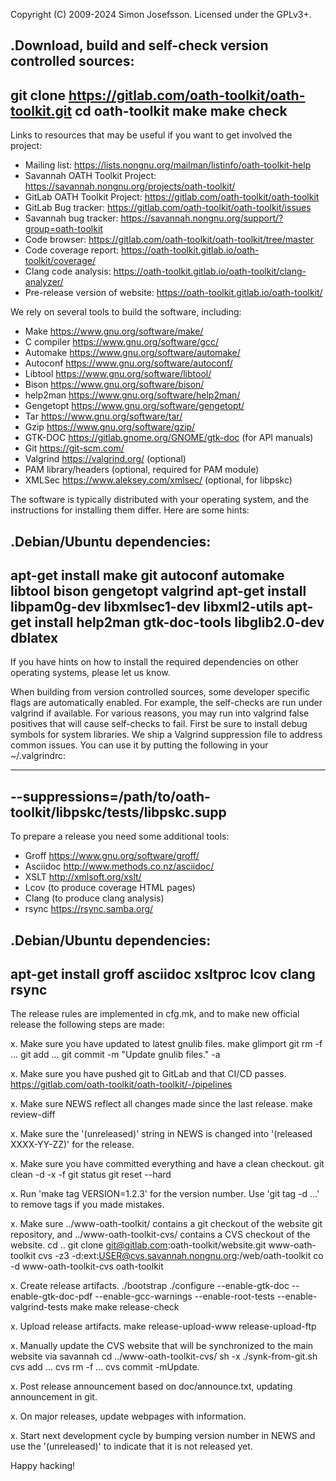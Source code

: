 Copyright (C) 2009-2024 Simon Josefsson.  Licensed under the GPLv3+.

.Download, build and self-check version controlled sources:
----
git clone https://gitlab.com/oath-toolkit/oath-toolkit.git
cd oath-toolkit
make
make check
----

Links to resources that may be useful if you want to get involved the
project:

- Mailing list: https://lists.nongnu.org/mailman/listinfo/oath-toolkit-help
- Savannah OATH Toolkit Project: https://savannah.nongnu.org/projects/oath-toolkit/
- GitLab OATH Toolkit Project: https://gitlab.com/oath-toolkit/oath-toolkit
- GitLab Bug tracker: https://gitlab.com/oath-toolkit/oath-toolkit/issues
- Savannah bug tracker: https://savannah.nongnu.org/support/?group=oath-toolkit
- Code browser: https://gitlab.com/oath-toolkit/oath-toolkit/tree/master
- Code coverage report: https://oath-toolkit.gitlab.io/oath-toolkit/coverage/
- Clang code analysis: https://oath-toolkit.gitlab.io/oath-toolkit/clang-analyzer/
- Pre-release version of website: https://oath-toolkit.gitlab.io/oath-toolkit/

We rely on several tools to build the software, including:

- Make <https://www.gnu.org/software/make/>
- C compiler <https://www.gnu.org/software/gcc/>
- Automake <https://www.gnu.org/software/automake/>
- Autoconf <https://www.gnu.org/software/autoconf/>
- Libtool <https://www.gnu.org/software/libtool/>
- Bison <https://www.gnu.org/software/bison/>
- help2man <https://www.gnu.org/software/help2man/>
- Gengetopt <https://www.gnu.org/software/gengetopt/>
- Tar <https://www.gnu.org/software/tar/>
- Gzip <https://www.gnu.org/software/gzip/>
- GTK-DOC <https://gitlab.gnome.org/GNOME/gtk-doc> (for API manuals)
- Git <https://git-scm.com/>
- Valgrind <https://valgrind.org/> (optional)
- PAM library/headers (optional, required for PAM module)
- XMLSec <https://www.aleksey.com/xmlsec/> (optional, for libpskc)

The software is typically distributed with your operating system, and
the instructions for installing them differ.  Here are some hints:

.Debian/Ubuntu dependencies:
-----
apt-get install make git autoconf automake libtool bison gengetopt valgrind
apt-get install libpam0g-dev libxmlsec1-dev libxml2-utils
apt-get install help2man gtk-doc-tools libglib2.0-dev dblatex
-----

If you have hints on how to install the required dependencies on other
operating systems, please let us know.

When building from version controlled sources, some developer specific
flags are automatically enabled.  For example, the self-checks are run
under valgrind if available.  For various reasons, you may run into
valgrind false positives that will cause self-checks to fail.  First
be sure to install debug symbols for system libraries.  We ship a
Valgrind suppression file to address common issues.  You can use it by
putting the following in your ~/.valgrindrc:

----
--suppressions=/path/to/oath-toolkit/libpskc/tests/libpskc.supp
----

To prepare a release you need some additional tools:

- Groff <https://www.gnu.org/software/groff/>
- Asciidoc <http://www.methods.co.nz/asciidoc/>
- XSLT <http://xmlsoft.org/xslt/>
- Lcov (to produce coverage HTML pages)
- Clang (to produce clang analysis)
- rsync <https://rsync.samba.org/>

.Debian/Ubuntu dependencies:
-----
apt-get install groff asciidoc xsltproc lcov clang rsync
-----

The release rules are implemented in cfg.mk, and to make new official
release the following steps are made:

x. Make sure you have updated to latest gnulib files.
   make glimport
   git rm -f ...
   git add ...
   git commit -m "Update gnulib files." -a

x. Make sure you have pushed git to GitLab and that CI/CD passes.
   https://gitlab.com/oath-toolkit/oath-toolkit/-/pipelines

x. Make sure NEWS reflect all changes made since the last release.
   make review-diff

x. Make sure the '(unreleased)' string in NEWS is changed into
   '(released XXXX-YY-ZZ)' for the release.

x. Make sure you have committed everything and have a clean checkout.
   git clean -d -x -f
   git status
   git reset --hard

x. Run 'make tag VERSION=1.2.3' for the version number.
   Use 'git tag -d ...' to remove tags if you made mistakes.

x. Make sure ../www-oath-toolkit/ contains a git checkout of the
   website git repository, and ../www-oath-toolkit-cvs/ contains a CVS
   checkout of the website.
   cd ..
   git clone git@gitlab.com:oath-toolkit/website.git www-oath-toolkit
   cvs -z3 -d:ext:USER@cvs.savannah.nongnu.org:/web/oath-toolkit co -d www-oath-toolkit-cvs oath-toolkit

x. Create release artifacts.
   ./bootstrap
   ./configure --enable-gtk-doc --enable-gtk-doc-pdf --enable-gcc-warnings --enable-root-tests --enable-valgrind-tests
   make
   make release-check

x. Upload release artifacts.
   make release-upload-www release-upload-ftp

x. Manually update the CVS website that will be synchronized to the
   main website via savannah
   cd ../www-oath-toolkit-cvs/
   sh -x ./synk-from-git.sh
   cvs add ...
   cvs rm -f ...
   cvs commit -mUpdate.

x. Post release announcement based on doc/announce.txt, updating
   announcement in git.

x. On major releases, update webpages with information.

x. Start next development cycle by bumping version number in NEWS and
   use the '(unreleased)' to indicate that it is not released yet.

Happy hacking!
